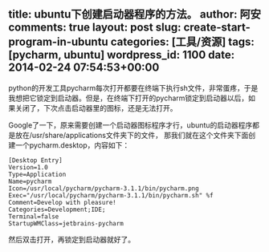 title: ubuntu下创建启动器程序的方法。
author: 阿安
comments: true
layout: post
slug: create-start-program-in-ubuntu
categories: [工具/资源]
tags: [pycharm, ubuntu]
wordpress_id: 1100
date: 2014-02-24 07:54:53+00:00
---

python的开发工具pycharm每次打开都要在终端下执行sh文件，非常蛋疼，于是我想把它锁定到启动器。但是，在终端下打开的pycharm锁定到启动器以后，如果关闭了，下次点击启动器里的图标，还是无法打开。





Google了一下，原来需要创建一个启动器图标程序才行，ubuntu的启动器程序都是放在/usr/share/applications文件夹下的文件， 那我们就在这个文件夹下面创建一个pycharm.desktop，内容如下：




    
    [Desktop Entry]
    Version=1.0
    Type=Application
    Name=pycharm
    Icon=/usr/local/pycharm/pycharm-3.1.1/bin/pycharm.png
    Exec="/usr/local/pycharm/pycharm-3.1.1/bin/pycharm.sh" %f
    Comment=Develop with pleasure!
    Categories=Development;IDE;
    Terminal=false
    StartupWMClass=jetbrains-pycharm
    





然后双击打开，再锁定到启动器就好了。



